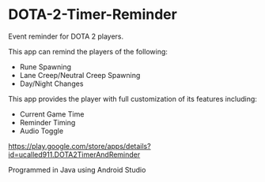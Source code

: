 # DOTA-2-Timer-Reminder

Event reminder for DOTA 2 players.

This app can remind the players of the following:
   - Rune Spawning
   - Lane Creep/Neutral Creep Spawning
   - Day/Night Changes





This app provides the player with full customization of its features including:
   - Current Game Time
   - Reminder Timing
   - Audio Toggle

https://play.google.com/store/apps/details?id=ucalled911.DOTA2TimerAndReminder


Programmed in Java using Android Studio
